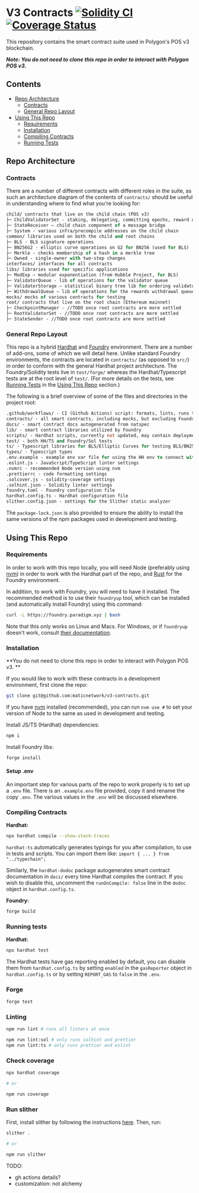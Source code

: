 # V3 Contracts [![Solidity CI](https://github.com/maticnetwork/v3-contracts/actions/workflows/ci.yml/badge.svg)](https://github.com/maticnetwork/v3-contracts/actions/workflows/ci.yml) [![Coverage Status](https://coveralls.io/repos/github/maticnetwork/v3-contracts/badge.svg?branch=main&t=ZTUm69)](https://coveralls.io/github/maticnetwork/v3-contracts?branch=main)

This repository contains the smart contract suite used in Polygon's POS v3 blockchain.

**_Note: You do not need to clone this repo in order to interact with Polygon POS v3._**

## Contents
 - [Repo Architecture](#repo-architecture)
    - [Contracts](#contracts)
    - [General Repo Layout](#general-repo-layout)
 - [Using This Repo](#using-this-repo)
    - [Requirements](#requirements)
    - [Installation](#installation)
    - [Compiling Contracts](#compiling-contracts)
    - [Running Tests](#running-tests)

## Repo Architecture
### Contracts
There are a number of different contracts with different roles in the suite, as such an architecture diagram of the contents of `contracts/` should be useful in understanding where to find what you're looking for:
```ml
child/ contracts that live on the child chain (POS v3)
├─ ChildValidatorSet - staking, delegating, committing epochs, reward distribution
├─ StateReceiver — child chain component of a message bridge
├─ System - various infra/precompile addresses on the child chain
common/ libraries used on both the child and root chains
├─ BLS - BLS signature operations
├─ BN256G2 - elliptic curve operations on G2 for BN256 (used for BLS)
├─ Merkle - checks membership of a hash in a merkle tree
├─ Owned - single-owner with two-step changes
interfaces/ interfaces for all contracts
libs/ libraries used for specific applications
├─ ModExp — modular exponentiation (from Hubble Project, for BLS)
├─ ValidatorQueue - lib of operations for the validator queue
├─ ValidatorStorage — statistical binary tree lib for ordering validators
├─ WithdrawalQueue — lib of operations for the rewards withdrawal queue
mocks/ mocks of various contracts for testing
root/ contracts that live on the root chain (Ethereum mainnet)
├─ CheckpointManager - //TODO once root contracts are more settled
├─ RootValidatorSet - //TODO once root contracts are more settled
├─ StateSender - //TODO once root contracts are more settled
```
### General Repo Layout
This repo is a hybrid [Hardhat](https://hardhat.org) and [Foundry](https://getfoundry.sh/) environment. There are a number of add-ons, some of which we will detail here. Unlike standard Foundry environments, the contracts are located in `contracts/` (as opposed to `src/`) in order to conform with the general Hardhat project architecture. The Foundry/Solidity tests live in `test/forge/` whereas the Hardhat/Typescript tests are at the root level of `test/`. (For more details on the tests, see [Running Tests](#running-tests) in the [Using This Repo](#using-this-repo) section.)

The following is a brief overview of some of the files and directories in the project root:
```ml
.github/workflows/ - CI (Github Actions) script: formats, lints, runs tests, coverage, Slither
contracts/ - all smart contracts, including mocks, but excluding Foundry tests and libs
docs/ - smart contract docs autogenerated from natspec
lib/ - smart contract libraries utilized by Foundry
scripts/ - Hardhat scripts, currently not updated, may contain deployment scripts in the future
test/ - both HH/TS and Foundry/Sol tests
ts/ - Typescript libraries for BLS/Elliptic Curves for testing BLS/BN256G2
types/ - Typescript types
.env.example - example env var file for using the HH env to connect with public nets/testnets
.eslint.js - JavaScript/TypeScript linter settings
.nvmrc - recommended Node version using nvm
.prettierrc - code formatting settings
.solcover.js - solidity-coverage settings
.solhint.json - Solidity linter settings
foundry.toml - Foundry configuration file
hardhat.config.ts - Hardhat configuration file
slither.config.json - settings for the Slither static analyzer
```
The `package-lock.json` is also provided to ensure the ability to install the same versions of the npm packages used in development and testing.
## Using This Repo
### Requirements
In order to work with this repo locally, you will need Node (preferably using [nvm](https://github.com/nvm-sh/nvm)) in order to work with the Hardhat part of the repo, and [Rust](https://www.rust-lang.org/tools/install) for the Foundry environment.

In addition, to work with Foundry, you will need to have it installed. The recommended method is to use their `foundryup` tool, which can be installed (and automatically install Foundry) using this command:
```bash
curl -L https://foundry.paradigm.xyz | bash
```
Note that this only works on Linux and Macs. For Windows, or if `foundryup` doesn't work, consult [their documentation](https://book.getfoundry.sh/getting-started/installation).
### Installation
**You do not need to clone this repo in order to interact with Polygon POS v3. **

If you would like to work with these contracts in a development environment, first clone the repo:

```bash
git clone git@github.com:maticnetwork/v3-contracts.git
```
If you have [nvm](https://github.com/nvm-sh/nvm) installed (recommended), you can run `nvm use #` to set your version of Node to the same as used in development and testing.

Install JS/TS (Hardhat) dependencies:
```bash
npm i
```
Install Foundry libs:
```bash
forge install
```
#### Setup .env
An important step for various parts of the repo to work properly is to set up a `.env` file. There is an `.example.env` file provided, copy it and rename the copy `.env`. The various values in the `.env` will be discussed elsewhere.
### Compiling Contracts
**Hardhat:**
```bash
npx hardhat compile --show-stack-traces
```

`hardhat-ts` automatically generates typings for you after compilation, to use in tests and scripts. You can import them like: `import { ... } from "../typechain";`

Similarly, the `hardhat-dodoc` package autogenerates smart contract documentation in `docs/` every time Hardhat compiles the contract. If you wish to disable this, uncomment the `runOnCompile: false` line in the `dodoc` object in `hardhat.config.ts`.

**Foundry:**
```bash
forge build
```

### Running tests
**Hardhat:**
```bash
npx hardhat test
```

The Hardhat tests have gas reporting enabled by default, you can disable them from `hardhat.config.ts` by setting `enabled` in the `gasReporter` object in `hardhat.config.ts` or by setting `REPORT_GAS` to `false` in the `.env`.

### Forge

```bash
forge test
```

### Linting

```bash
npm run lint # runs all linters at once

npm run lint:sol # only runs solhint and prettier
npm run lint:ts # only runs prettier and eslint
```

### Check coverage

```bash
npx hardhat coverage

# or

npm run coverage
```

### Run slither

First, install slither by following the instructions [here](https://github.com/crytic/slither#how-to-install).
Then, run:

```bash
slither .

# or

npm run slither
```
TODO: 
 * gh actions details?
 * customization: not alchemy